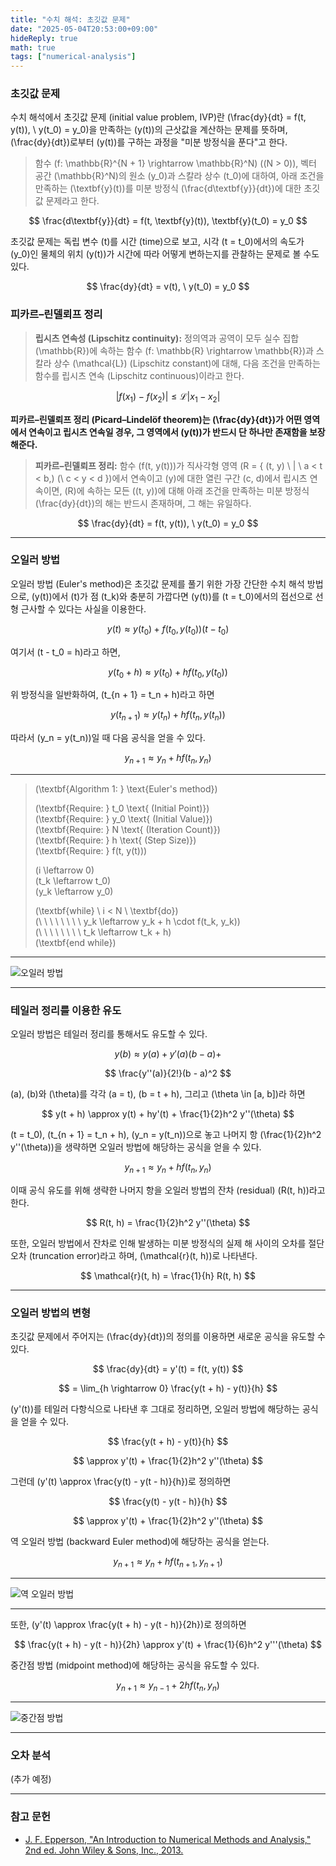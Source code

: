 ```yaml
---
title: "수치 해석: 초깃값 문제"
date: "2025-05-04T20:53:00+09:00"
hideReply: true
math: true
tags: ["numerical-analysis"]
---
```


### 초깃값 문제

수치 해석에서 초깃값 문제 (initial value problem, IVP)란 \(\frac{dy}{dt} = f(t, y(t)), \ y(t_0) = y_0\)을 만족하는 \(y(t)\)의 근삿값을 계산하는 문제를 뜻하며, \(\frac{dy}{dt}\)로부터 \(y(t)\)를 구하는 과정을 "미분 방정식을 푼다"고 한다.

> 함수 \(f: \mathbb{R}^{N + 1} \rightarrow \mathbb{R}^N\) (\(N > 0\)), 벡터 공간 \(\mathbb{R}^N\)의 원소 \(y_0\)과 스칼라 상수 \(t_0\)에 대하여, 아래 조건을 만족하는 \(\textbf{y}(t)\)를 미분 방정식 \(\frac{d\textbf{y}}{dt}\)에 대한 초깃값 문제라고 한다.

$$
\frac{d\textbf{y}}{dt} = f(t, \textbf{y}(t)), \textbf{y}(t_0) = y_0
$$

초깃값 문제는 독립 변수 \(t\)를 시간 (time)으로 보고, 시각 \(t = t_0\)에서의 속도가 \(y_0\)인 물체의 위치 \(y(t)\)가 시간에 따라 어떻게 변하는지를 관찰하는 문제로 볼 수도 있다.

$$
\frac{dy}{dt} = v(t), \ y(t_0) = y_0
$$

### 피카르–린델뢰프 정리

> **립시츠 연속성 (Lipschitz continuity):** 정의역과 공역이 모두 실수 집합 \(\mathbb{R}\)에 속하는 함수 \(f: \mathbb{R} \rightarrow \mathbb{R}\)과 스칼라 상수 \(\mathcal{L}\) (Lipschitz constant)에 대해, 다음 조건을 만족하는 함수를 립시츠 연속 (Lipschitz continuous)이라고 한다.

$$
|f(x_1) - f(x_2)| \le \mathcal{L}|x_1 - x_2|
$$

**피카르–린델뢰프 정리 (Picard–Lindelöf theorem)는 \(\frac{dy}{dt}\)가 어떤 영역에서 연속이고 립시츠 연속일 경우, 그 영역에서 \(y(t)\)가 반드시 단 하나만 존재함을 보장해준다.** 

> **피카르–린델뢰프 정리:** 함수 \(f(t, y(t))\)가 직사각형 영역 \(R = \{ (t, y) \ | \ a < t < b,\) \(\ c < y < d \}\)에서 연속이고 \(y\)에 대한 열린 구간 \(c, d\)에서 립시츠 연속이면, \(R\)에 속하는 모든 \((t, y)\)에 대해 아래 조건을 만족하는 미분 방정식 \(\frac{dy}{dt}\)의 해는 반드시 존재하며, 그 해는 유일하다.

$$
\frac{dy}{dt} = f(t, y(t)), \ y(t_0) = y_0
$$

---

### 오일러 방법

오일러 방법 (Euler's method)은 초깃값 문제를 풀기 위한 가장 간단한 수치 해석 방법으로, \(y(t)\)에서 \(t\)가 점 \(t_k\)와 충분히 가깝다면 \(y(t)\)를 \(t = t_0\)에서의 접선으로 선형 근사할 수 있다는 사실을 이용한다.

$$
y(t) \approx y(t_0) + f(t_0, y(t_0)) (t - t_0)
$$

여기서 \(t - t_0 = h\)라고 하면,

$$
y(t_0 + h) \approx y(t_0) + hf(t_0, y(t_0))
$$

위 방정식을 일반화하여, \(t_{n + 1} = t_n + h\)라고 하면 

$$
y(t_{n + 1}) \approx y(t_n) + hf(t_n, y(t_n))
$$

따라서 \(y_n = y(t_n)\)일 때 다음 공식을 얻을 수 있다.

$$
y_{n + 1} \approx y_n + hf(t_n, y_n)
$$

---

> \(\textbf{Algorithm 1: } \text{Euler's method}\)
>
> \(\textbf{Require: } t_0 \text{ (Initial Point)}\)  
> \(\textbf{Require: } y_0 \text{ (Initial Value)}\)  
> \(\textbf{Require: } N \text{ (Iteration Count)}\)  
> \(\textbf{Require: } h \text{ (Step Size)}\)  
> \(\textbf{Require: } f(t, y(t))\)    
>
> \(i \leftarrow 0\)  
> \(t_k \leftarrow t_0\)  
> \(y_k \leftarrow y_0\)  
>
> \(\textbf{while} \ i < N \ \textbf{do}\)  
> \(\ \ \ \ \ \ \ \ y_k \leftarrow y_k + h \cdot f(t_k, y_k)\)  
> \(\ \ \ \ \ \ \ \ t_k \leftarrow t_k + h\)  
> \(\textbf{end while}\)

---

![오일러 방법](/images/notes/numanal_03-initial_value_problem/forward_euler.png)

---

### 테일러 정리를 이용한 유도

오일러 방법은 테일러 정리를 통해서도 유도할 수 있다.

$$
y(b) \approx y(a) + y'(a)(b - a) +
$$

$$
\frac{y''(a)}{2!}(b - a)^2
$$

\(a\), \(b\)와 \(\theta\)를 각각 \(a = t\), \(b = t + h\), 그리고 \(\theta \in [a, b]\)라 하면

$$
y(t + h) \approx y(t) + hy'(t) + \frac{1}{2}h^2 y''(\theta)
$$

\(t = t_0\), \(t_{n + 1} = t_n + h\), \(y_n = y(t_n)\)으로 놓고 나머지 항 \(\frac{1}{2}h^2 y''(\theta)\)을 생략하면 오일러 방법에 해당하는 공식을 얻을 수 있다.

$$
y_{n + 1} \approx y_n + hf(t_n, y_n)
$$

이때 공식 유도를 위해 생략한 나머지 항을 오일러 방법의 잔차 (residual) \(R(t, h)\)라고 한다.

$$
R(t, h) = \frac{1}{2}h^2 y''(\theta)
$$

또한, 오일러 방법에서 잔차로 인해 발생하는 미분 방정식의 실제 해 사이의 오차를 절단 오차 (truncation error)라고 하며, \(\mathcal{r}(t, h)\)로 나타낸다.

$$
\mathcal{r}(t, h) = \frac{1}{h} R(t, h)
$$

---

### 오일러 방법의 변형

초깃값 문제에서 주어지는 \(\frac{dy}{dt}\)의 정의를 이용하면 새로운 공식을 유도할 수 있다.

$$
\frac{dy}{dt} = y'(t) = f(t, y(t))
$$

$$
= \lim_{h \rightarrow 0} \frac{y(t + h) - y(t)}{h}
$$

\(y'(t)\)를 테일러 다항식으로 나타낸 후 그대로 정리하면, 오일러 방법에 해당하는 공식을 얻을 수 있다.

$$
\frac{y(t + h) - y(t)}{h}
$$

$$
\approx y'(t) + \frac{1}{2}h^2 y''(\theta)
$$

그런데 \(y'(t) \approx \frac{y(t) - y(t - h)}{h}\)로 정의하면

$$
\frac{y(t) - y(t - h)}{h}
$$

$$
\approx y'(t) + \frac{1}{2}h^2 y''(\theta)
$$

역 오일러 방법 (backward Euler method)에 해당하는 공식을 얻는다.

$$
y_{n + 1} \approx y_n + hf(t_{n + 1}, y_{n + 1})
$$

---

![역 오일러 방법](/images/notes/numanal_03-initial_value_problem/backward_euler.png)

---

또한, \(y'(t) \approx \frac{y(t + h) - y(t - h)}{2h}\)로 정의하면

$$
\frac{y(t + h) - y(t - h)}{2h} \approx y'(t) + \frac{1}{6}h^2 y'''(\theta)
$$

중간점 방법 (midpoint method)에 해당하는 공식을 유도할 수 있다.

$$
y_{n + 1} \approx y_{n - 1} + 2hf(t_n, y_n)
$$

---

![중간점 방법](/images/notes/numanal_03-initial_value_problem/midpoint.png)

---

### 오차 분석

(추가 예정)

---

### 참고 문헌

- [J. F. Epperson, "An Introduction to Numerical Methods and Analysis," 2nd ed. John Wiley & Sons, Inc., 2013.](https://www.jfepperson.org/2edition-web/)
